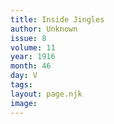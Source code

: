 ```yaml
---
title: Inside Jingles
author: Unknown
issue: 8
volume: 11
year: 1916
month: 46
day: V
tags:
layout: page.njk
image:
---
```





